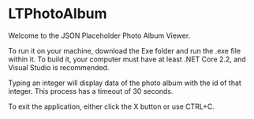 # LTPhotoAlbum

Welcome to the JSON Placeholder Photo Album Viewer.

To run it on your machine, download the Exe folder and run the .exe file within it. To build it, your computer must have at least .NET Core 2.2, and Visual Studio is recommended.

Typing an integer will display data of the photo album with the id of that integer. This process has a timeout of 30 seconds.

To exit the application, either click the X button or use CTRL+C.
